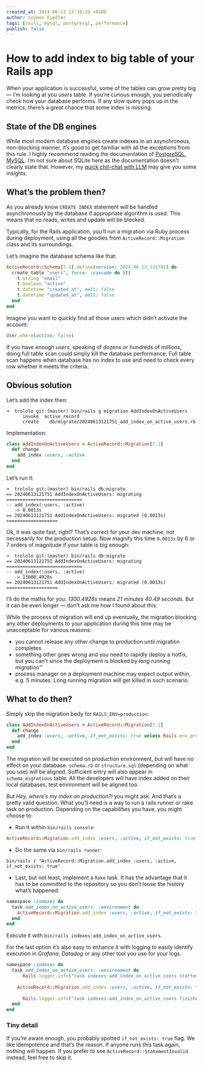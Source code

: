 ```yaml
---
created_at: 2024-06-13 13:16:29 +0200
author: Szymon Fiedler
tags: [rails, mysql, postgresql, performance]
publish: false
---
```


# How to add index to big table of your Rails app
When your application is successful, some of the tables can grow pretty big — I’m looking at you *users* table. If you’re curious enough, you periodically check how your database performs. If any slow query pops up in the metrics, there’s a great chance that some index is missing. 

<!-- more -->

## State of the DB engines
While most modern database engines create indexes in an asynchronous, non–blocking manner, it’s good to get familiar with all the exceptions from this rule. I highly recommend reading the documentation of [PostgreSQL](https://www.postgresql.org/docs/current/sql-createindex.html#SQL-CREATEINDEX-CONCURRENTLY), [MySQL](https://dev.mysql.com/doc/refman/8.4/en/innodb-online-ddl-operations.html#online-ddl-index-operations). I’m not sure about SQLite here as the documentation doesn’t clearly state that. However, my [quick chit–chat with LLM](https://chatgpt.com/share/248e939b-0fa4-49ad-a691-8535bab7dd08) may give you some insights.

## What’s the problem then?
As you already know `CREATE INDEX` statement will be handled asynchronously by the database if appropriate algorithm is used. This means that no reads, writes and update will be blocked. 

Typically, for the Rails application, you’ll run a migration via Ruby process during deployment, using all the goodies from `ActiveRecord::Migration` class and its surroundings. 

Let’s imagine the database schema like that:

```ruby
ActiveRecord::Schema[7.1].define(version: 2024_06_13_121701) do
  create_table "users", force: :cascade do |t|
    t.string "email"
    t.boolean "active"
    t.datetime "created_at", null: false
    t.datetime "updated_at", null: false
  end
end
```

Imagine you want to quickly find all those users which didn’t activate the account:

```ruby
User.where(active: false)
```

If you have enough *users*, speaking of dozens or hundreds of millions, doing full table scan could simply kill the database performance. Full table scan happens when database has no index to use and need to check every row whether it meets the criteria.

## Obvious solution

Let’s add the index then:

```shell
➜  trololo git:(master) bin/rails g migration AddIndexOnActiveUsers
      invoke  active_record
      create    db/migrate/20240613121751_add_index_on_active_users.rb
```

Implementation:

```ruby
class AddIndexOnActiveUsers < ActiveRecord::Migration[7.1]
  def change
    add_index :users, :active
  end
end
```

Let’s run it:

```
➜  trololo git:(master) bin/rails db:migrate
== 20240613121751 AddIndexOnActiveUsers: migrating ============================
-- add_index(:users, :active)
   -> 0.0013s
== 20240613121751 AddIndexOnActiveUsers: migrated (0.0013s) ===================
```

Ok, it was quite fast, right? That’s correct for your dev machine, not necessarily for the production setup. Now magnify this time `0.0013s` by 6 or 7 orders of magnitude if your table is big enough:

```
➜  trololo git:(master) bin/rails db:migrate
== 20240613121751 AddIndexOnActiveUsers: migrating ============================
-- add_index(:users, :active)
   -> 13000.4928s
== 20240613121751 AddIndexOnActiveUsers: migrated (0.0013s) ===================
```

I’ll do the maths for you: *1300.4928s* means *21 minutes 40.49 seconds*. But it can be even longer — don’t ask me how I found about this.

While the process of migration will end up eventually, the  migration blocking any other deployments to your application during this time may be unacceptable for various reasons:
* you cannot release any other change to production until migration completes
* something other goes wrong and you need to rapidly deploy a hotfix, but you can’t since the deployment is blocked by *long running migration™*
* process manager on a deployment machine may expect output within, e.g. 5 minutes. Long running migration will get killed in such scenario.

## What to do then?
Simply skip the migration body for `RAILS_ENV=production`:

```ruby
class AddIndexOnActiveUsers < ActiveRecord::Migration[7.1]
  def change
    add_index :users, :active, if_not_exists: true unless Rails.env.production?
  end
end
```

The migration will be executed on production environment, but will have no effect on your database. `schema.rb` or `structure.sql` (depending on what you use) will be aligned. Sufficient entry will also appear in `schema_migrations` table. All the developers will have index added on their local databases, test environment will be aligned too.

But _Hey, where’s my index on production?!_ you might ask. And that’s a pretty valid question. What you’ll need is a way to run a rails runner or rake task on production. Depending on the capabilities you have, you might choose to:
* Run it within `bin/rails console`:

```ruby
ActiveRecord::Migration.add_index :users, :active, if_not_exists: true
```

* Do the same via `bin/rails runner`:

```shell
bin/rails r "ActiveRecord::Migration.add_index :users, :active, if_not_exists: true"
```

* Last, but not least, implement a `Rake` task. It has the advantage that it has to be committed to the repository so you don’t loose the history what’s happened:

```ruby
namespace :indexes do
  task add_index_on_active_users: :environment do
    ActiveRecord::Migration.add_index :users, :active, if_not_exists: true
  end
end
```

Execute it with `bin/rails indexes:add_index_on_active_users`.

For the last option it’s also easy to enhance it with logging to easily identify execution in *Grafana*, *Datadog* or any other tool you use for your logs.

```ruby
namespace :indexes do
  task add_index_on_active_users: :environment do
	  Rails.logger.info("task indexes:add_index_on_active_users started")
	  
    ActiveRecord::Migration.add_index :users, :active, if_not_exists: true
    
	  Rails.logger.info("task indexes:add_index_on_active_users finished")
  end
end
```

### Tiny detail
If you’re aware enough, you probably spotted `if_not_exists: true` flag. We like idempotence and that’s the reason. If anyone runs this task again, nothing will happen. If you prefer to see `ActiveRecord::StatementInvalid` instead, feel free to skip it.
